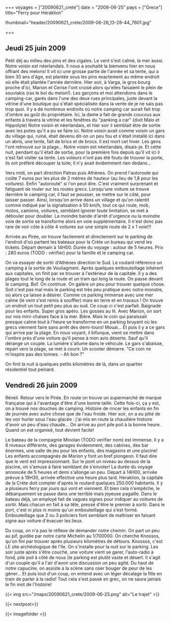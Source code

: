 +++
voyages = ["20090621_crete"]
date = "2009-06-25"
pays = ["Grece"]
title="Ferry pour Héraklion"

thumbnail="header/20090621_crete/2009-06-26_13-28-44_7601.jpg"


+++

## Jeudi 25 juin 2009

Petit déj au milieu des pins et des cigales. Le vent s'est calmé, la mer aussi.
Notre voisin est néerlandais. Il nous a souhaité la bienvenu hier en nous offrant des melons!
Il vit ici une grosse partie de l'année et sa tente, qui a bien 30 ans d'âge, est plantée sous les pins exactement au même endroit où elle était plantée l'année dernière.
Hier soir, à Varga, le gros bourg proche d'ici, Marion et Cerise l'ont croisé alors qu'elles faisaient le plein de souvlakis (ras le bol du melon!). Les garçons et moi attendions dans le camping-car, garés dans l'une des deux rues principales, juste devant la vitrine d'une boutique qui s'était spécialisée dans la vente de je ne sais pas trop quoi. Il y a de nombreux endroits où notre camping car aurait fait trop d'ombre au goût du propriétaire. Ici, la dame a fait de grands coucous aux enfants à travers la vitrine et les fenêtres du "panking a car" (dixit Malo et Hippolyte)
Notre voisin et néerlandais, et hier soir il semblait être de sortie avec les potes qu'il a pu se faire ici. Notre voisin avait comme voisin un gars du village qui, ruiné, était devenu dit-on un peu fou et s'était installé ici dans un abris, une tente, fait de brics et de brocs. Il est mort cet hiver. Les gens l'ont retrouvé sur la plage...
Notre voisin est néerlandais, disais-je. Et cette nuit, pendant qu'il était de sortie, pour la première fois depuis qu'il vit ici il s'est fait visiter sa tente. Les voleurs n'ont pas été foutu de trouver la porte, ils ont préféré découper la toile; Il n'y avait évidemment rien dedans...

Vers midi, on part direction Patras puis Athènes. On prend l'autoroute qui coûte 7 euros pur les plus de 2 mètres de hauteur (au lieu de 1,8 pour les voitures). Enfin "autoroute" si l'on peut dire. C'est vraiment surprenant et fatiguant de rouler sur les routes grecs. Lorsqu'une voiture se trouve dernière  le camping car, il faut se pousser, se mettre sur le côté, pour laisser passer. Ainsi, lorsqu'on arrive dans un village et qu'on ralentit comme indiqué par la signalisation à 50 km/h, tout ce qui roule, mob, motos, camions, voitures, semblant ignorer toute limitation, se met à débouler pour doubler. La moindre bande d'arrêt d'urgence ou la moindre voie de sortie se transforme alors en voie supplémentaire. Il n'est donc pas rare de voir côte à côte 4 voitures sur une simple route de 2 x 1 voie!!!

Arrivée au Pirée, on trouve facilement et directement sur le parking de l'endroit d'où partent les bateaux pour la Crète un bureau qui vend les tickets. Départ demain à 14H00. Durée du voyage : autour de 5 heures. Prix : 280 euros (TODO : vérifier) pour la famille et le camping car.

On va essayer de sortir d'Athènes direction le Sud. Le routard référence un camping à la sortie de Vouliagmeni. Après quelques embouteillage inhérent aux capitales, on finit par se trouver à l'extérieur de la capitale. Il y a des plages tout le long de la route et un tram qui long la route. On passe devant le camping. Bof. On continue.
On galère un peu pour trouver quelque chose. Soit c'est pas mal mais le parking est  très peu pratique avec notre monstre, où alors ça laisse à désirer. Comme ce parking immense avec une mer calme (le vent s'est remis à souffler) mais en terre et en travaux !
On trouve un endroit un tout petit peu plus au sud.
Ce coup ci c'est parfait. Baignade pour les enfants. Super gros apéro. Les gosses au lit.
Avec Marion, on sort sur nos mini-chaises face à la mer. Bière. Mais le coin qui paraissait presque calme tout à l'heure se transforme en un parking bruyant où les grecs viennent faire sans arrêt des demi-tours! Mouai... Et puis il y a ce gars qui arrive par la plage. En nous voyant, il bifurque, vient se mettre dans l'ombre près d'une voiture qu'il pense à mon avis déserte. Sauf qu'il dérange un couple. La lumière s'allume dans le véhicule. Le gars s'abaisse, repart vers la plage, se met à courir. Un scooter démarre.
"Ce coin ne m'inspire pas des tonnes. - Ah bon ?"

On finit la nuit à quelques petits kilomètres de là, dans un quartier résidentiel tout peinard.


## Vendredi 26 juin 2009

Réveil. Retour vers le Pirée. En route on trouve un supermarché de marque française qui à l'avantage d'être d'une bonne taille. Cette fois-ci, ça y est, on a trouvé nos douches de camping. Histoire de rincer les enfants en fin de journée avec autre chose que de l'eau froide. Hier soir, on a eu pitié de les voir hurler sous l'eau glacée : j'ai mis en route la chaudière histoire d'avoir un peu d'eau chaude...
On arrive au port pile poil à la bonne heure. Quand on est organisé, tout devient facile!

Le bateau de la compagnie Minolan (TODO verifier nom) est immense. Il y a 8 niveaux différents, des garages évidemment, des cabines, des bar énormes, une salle de jeu pour les enfants, des magasins et une piscine! Les enfants accompagnés de Marion y font un bref plongeon. Il faut dire que le vent est impressionnant. Sur le pont un niveau au dessus de la piscine, on s'amuse à faire semblant de s'envoler!
La durée du voyage annoncée de 5 heures et demi s'allonge un peu. Départ à 14H00, arrivée prévue à 19H30, arrivée effective une heure plus tard.
Heraklion, la capitale de la Crète doit compter d'après le routard quelques 250.000 habitants. Il y a plusieurs ferry par jours qui vont et viennent. Et bien cela n'empêche, le débarquement se passe dans une terrible mais joyeuse pagaille. Dans le bateau déjà, un employé fait de vagues signes pour indiquer au voitures de sortir. Mais chacun en fait à sa tête, pressé d'être le premier à sortir. Dans le port, c'est ni plus ni moins qu'un embouteillage qui s'est formé. Embouteillage que 2 ou 3 policiers font semblant de maîtriser en faisant signe aux voiture d'évacuer les lieux.

Du coup, on n'a pas le réflexe de demander notre chemin. On part un peu au pif, guidée par notre carte Michelin au 1/700000. On cherche Knossos, qu'on fini par trouver après plusieurs kilomètres de détours. Knossos, c'est LE site archéologique de l'île. On s'installe pour la nuit sur le parking.
Les soir juste après s'être couché, une voiture vient se garer, l'auto-radio à fond, pile poil à côté de nous (le parking est plutôt vaste et désert. Il s'agit d'un couple qu'il a l'air d'avoir une discussion un peu agité. Du haut de notre capucine, on assiste à la scène sans oser bouger de peur de les gêner... Et puis tout d'un coup, on entend avec un léger décalage la fille en train de parler à la radio! Tout cela s'est passé en grec, on ne saura jamais le fin mot de l'histoire!

{{< img src="/maps/20090621_crete/2009-06-25.png" alt="Le trajet" >}}

{{< nextpost>}}

{{< imagefolder  >}}


